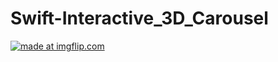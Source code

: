 # Swift-Interactive_3D_Carousel
<a href="https://imgflip.com/gif/34238v"><img src="https://i.imgflip.com/34238v.gif" title="made at imgflip.com"/></a>
